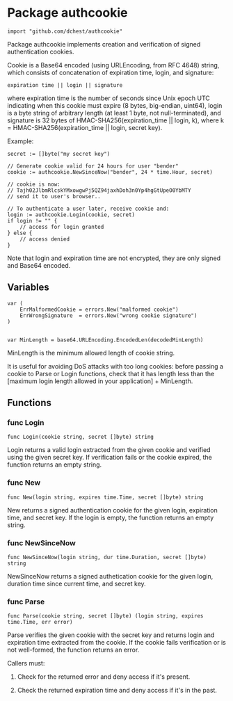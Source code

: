 Package authcookie
=====================

	import "github.com/dchest/authcookie"

Package authcookie implements creation and verification of signed
authentication cookies.

Cookie is a Base64 encoded (using URLEncoding, from RFC 4648) string, which
consists of concatenation of expiration time, login, and signature:

	expiration time || login || signature

where expiration time is the number of seconds since Unix epoch UTC
indicating when this cookie must expire (8 bytes, big-endian, uint64), login
is a byte string of arbitrary length (at least 1 byte, not null-terminated),
and signature is 32 bytes of HMAC-SHA256(expiration_time || login, k), where
k = HMAC-SHA256(expiration_time || login, secret key).

Example:

	secret := []byte("my secret key")

	// Generate cookie valid for 24 hours for user "bender"
	cookie := authcookie.NewSinceNow("bender", 24 * time.Hour, secret)

	// cookie is now:
	// Tajh02JlbmRlcskYMxowgwPj5QZ94jaxhDoh3n0Yp4hgGtUpeO0YbMTY
	// send it to user's browser..

	// To authenticate a user later, receive cookie and:
	login := authcookie.Login(cookie, secret)
	if login != "" {
		// access for login granted
	} else {
		// access denied
	}

Note that login and expiration time are not encrypted, they are only signed
and Base64 encoded.


Variables
---------

	var (
	    ErrMalformedCookie = errors.New("malformed cookie")
	    ErrWrongSignature  = errors.New("wrong cookie signature")
	)


	var MinLength = base64.URLEncoding.EncodedLen(decodedMinLength)

MinLength is the minimum allowed length of cookie string.

It is useful for avoiding DoS attacks with too long cookies: before passing
a cookie to Parse or Login functions, check that it has length less than the
[maximum login length allowed in your application] + MinLength.


Functions
---------

### func Login

	func Login(cookie string, secret []byte) string
	
Login returns a valid login extracted from the given cookie and verified
using the given secret key.  If verification fails or the cookie expired,
the function returns an empty string.

### func New

	func New(login string, expires time.Time, secret []byte) string
	
New returns a signed authentication cookie for the given login,
expiration time, and secret key.
If the login is empty, the function returns an empty string.

### func NewSinceNow

	func NewSinceNow(login string, dur time.Duration, secret []byte) string
	
NewSinceNow returns a signed authetication cookie for the given login,
duration time since current time, and secret key.

### func Parse

	func Parse(cookie string, secret []byte) (login string, expires time.Time, err error)
	
Parse verifies the given cookie with the secret key and returns login and
expiration time extracted from the cookie. If the cookie fails verification
or is not well-formed, the function returns an error.

Callers must:

1. Check for the returned error and deny access if it's present.

2. Check the returned expiration time and deny access if it's in the past.
